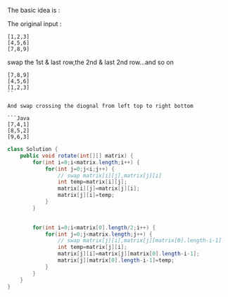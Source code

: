 The basic idea is :

The original input :

```
[1,2,3]
[4,5,6]
[7,8,9]

```

swap the 1st & last row,the 2nd & last 2nd row...and so on 

```
[7,8,9]
[4,5,6]
[1,2,3]
``

And swap crossing the diognal from left top to right bottom

```Java
[7,4,1]
[8,5,2]
[9,6,3]

```

```Java
class Solution {
    public void rotate(int[][] matrix) {
        for(int i=0;i<matrix.length;i++) {
            for(int j=0;j<i;j++) {
                // swap matrix[i][j],matrix[j][i]
                int temp=matrix[i][j];
                matrix[i][j]=matrix[j][i];
                matrix[j][i]=temp;
            }
        }
        

        for(int i=0;i<matrix[0].length/2;i++) {
            for(int j=0;j<matrix.length;j++) {
                // swap matrix[j][i],matrix[j][matrix[0].length-i-1]
                int temp=matrix[j][i];
                matrix[j][i]=matrix[j][matrix[0].length-i-1];
                matrix[j][matrix[0].length-i-1]=temp;
            }
        }
    }
}

```